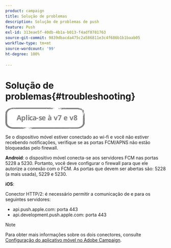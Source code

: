```yaml
---
product: campaign
title: Solução de problemas
description: Solução de problemas de push
feature: Push
exl-id: 313eae5f-40db-4b1a-b013-f4adf8781763
source-git-commit: 9839dbacda475c2a586811e3c4f686b1b1baab05
workflow-type: tm+mt
source-wordcount: '99'
ht-degree: 100%

---
```


# Solução de problemas{#troubleshooting}

![](../../assets/common.svg)

Se o dispositivo móvel estiver conectado ao wi-fi e você não estiver recebendo notificações, verifique se as portas FCM/APNS não estão bloqueadas pelo firewall.

**Android**: o dispositivo móvel conecta-se aos servidores FCM nas portas 5228 a 5230. Portanto, você deve configurar o firewall para que ele autorize a conexão com o FCM. As portas que devem ser abertas são: 5228 (a mais usada), 5229 e 5230.

**iOS**:

Conector HTTP/2: é necessário permitir a comunicação de e para os seguintes servidores:

* api.push.apple.com: porta 443
* api.development.push.apple.com: porta 443

>[!NOTE]
>
>Para obter mais informações sobre os dois conectores, consulte [Configuração do aplicativo móvel no Adobe Campaign](configuring-the-mobile-application.md).

